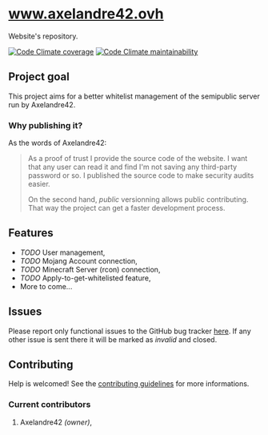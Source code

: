 # www.axelandre42.ovh

Website's repository.

[![Code Climate coverage](https://img.shields.io/codeclimate/coverage/Axelandre42/website?style=flat-square)](https://codeclimate.com/github/Axelandre42/website)
[![Code Climate maintainability](https://img.shields.io/codeclimate/maintainability/Axelandre42/website?style=flat-square)](https://codeclimate.com/github/Axelandre42/website)

## Project goal

This project aims for a better whitelist management of the semipublic server run by Axelandre42.

### Why publishing it?

As the words of Axelandre42:

> As a proof of trust I provide the source code of the website.
> I want that any user can read it and find I'm not saving any third-party password or so.
> I published the source code to make security audits easier.
>
> On the second hand, _public_ versionning allows public contributing.
> That way the project can get a faster development process.

## Features

- _TODO_ User management,
- _TODO_ Mojang Account connection,
- _TODO_ Minecraft Server (rcon) connection,
- _TODO_ Apply-to-get-whitelisted feature,
- More to come...

## Issues

Please report only functional issues to the GitHub bug tracker [here](https://github.com/Axelandre42/website/issues).
If any other issue is sent there it will be marked as _invalid_ and closed.

## Contributing

Help is welcomed! See the [contributing guidelines](CONTRIBUTING.md) for more informations.

### Current contributors

1. Axelandre42 _(owner)_,
